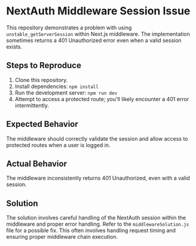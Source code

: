 # NextAuth Middleware Session Issue

This repository demonstrates a problem with using `unstable_getServerSession` within Next.js middleware.  The implementation sometimes returns a 401 Unauthorized error even when a valid session exists.

## Steps to Reproduce

1. Clone this repository.
2. Install dependencies: `npm install`
3. Run the development server: `npm run dev`
4. Attempt to access a protected route; you'll likely encounter a 401 error intermittently.

## Expected Behavior

The middleware should correctly validate the session and allow access to protected routes when a user is logged in.

## Actual Behavior

The middleware inconsistently returns 401 Unauthorized, even with a valid session.

## Solution

The solution involves careful handling of the NextAuth session within the middleware and proper error handling. Refer to the `middlewareSolution.js` file for a possible fix.  This often involves handling request timing and ensuring proper middleware chain execution.